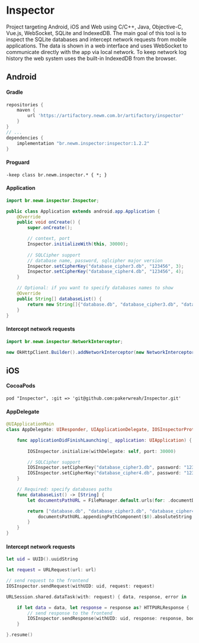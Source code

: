 # Inspector

Project targeting Android, iOS and Web using C/C++, Java, Objective-C, Vue.js, WebSocket, SQLite and IndexedDB.
The main goal of this tool is to inspect the SQLite databases and intercept network requests from mobile applications.
The data is shown in a web interface and uses WebSocket to communicate directly with the app via local network.
To keep network log history the web system uses the built-in IndexedDB from the browser.

## Android

#### Gradle
```gradle
repositories {
    maven {
        url 'https://artifactory.newm.com.br/artifactory/inspector'
    }
}
// ...
dependencies {
    implementation "br.newm.inspector:inspector:1.2.2"
}
```

#### Proguard
```
-keep class br.newm.inspector.* { *; }
```

#### Application
```java
import br.newm.inspector.Inspector;

public class Application extends android.app.Application {
    @Override
    public void onCreate() {
        super.onCreate();

        // context, port
        Inspector.initializeWith(this, 30000);
        
        // SQLCipher support
        // database name, password, sqlcipher major version
        Inspector.setCipherKey("database_cipher3.db", "123456", 3);
        Inspector.setCipherKey("database_cipher4.db", "123456", 4);
    }

    // Optional: if you want to specify databases names to show
    @Override
    public String[] databaseList() {
        return new String[]{"database.db", "database_cipher3.db", "database_cipher4.db"};
    }
}
```

#### Intercept network requests
```java
import br.newm.inspector.NetworkInterceptor;

new OkHttpClient.Builder().addNetworkInterceptor(new NetworkInterceptor());
```

## iOS

#### CocoaPods
```
pod "Inspector", :git => 'git@github.com:pakerwreah/Inspector.git'
```

#### AppDelegate
```swift
@UIApplicationMain
class AppDelegate: UIResponder, UIApplicationDelegate, IOSInspectorProtocol {

    func applicationDidFinishLaunching(_ application: UIApplication) {
        
        IOSInspector.initialize(withDelegate: self, port: 30000)

        // SQLCipher support
        IOSInspector.setCipherKey("database_cipher3.db", password: "123456", version: 3)
        IOSInspector.setCipherKey("database_cipher4.db", password: "123456", version: 4)
    }

    // Required: specify databases paths
    func databaseList() -> [String] {
        let documentsPathURL = FileManager.default.urls(for: .documentDirectory, in: .userDomainMask).first!

        return ["database.db", "database_cipher3.db", "database_cipher4.db"].map {
            documentsPathURL.appendingPathComponent($0).absoluteString
        }
    }
}
```

#### Intercept network requests
```swift
let uid = UUID().uuidString

let request = URLRequest(url: url)

// send request to the frontend
IOSInspector.sendRequest(withUID: uid, request: request)

URLSession.shared.dataTask(with: request) { data, response, error in

    if let data = data, let response = response as? HTTPURLResponse {
        // send response to the frontend
        IOSInspector.sendResponse(withUID: uid, response: response, body: data)
    }

}.resume()
```